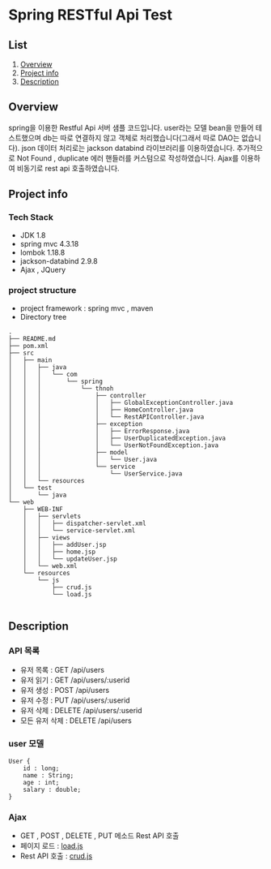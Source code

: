 # Spring RESTful Api Test

## List
1. [Overview](#overview)
2. [Project info](#project-info)
3. [Description](#description)


## Overview

spring을 이용한 Restful Api 서버 샘플 코드입니다. user라는 모델 bean을 만들어 테스트했으며 db는 따로 연결하지 않고 객체로 처리했습니다(그래서 따로 DAO는 없습니다). json 데이터 처리로는 jackson databind 라이브러리를 이용하였습니다. 추가적으로 Not Found , duplicate 에러 핸들러를 커스텀으로 작성하였습니다. Ajax를 이용하여 비동기로 rest api 호출하였습니다.


## Project info


### Tech Stack
- JDK 1.8
- spring mvc 4.3.18
- lombok 1.18.8
- jackson-databind 2.9.8
- Ajax , JQuery


### project structure
- project framework : spring mvc , maven
- Directory tree
```
.
├── README.md
├── pom.xml
├── src
│   ├── main
│   │   ├── java
│   │   │   └── com
│   │   │       └── spring
│   │   │           └── thnoh
│   │   │               ├── controller
│   │   │               │   ├── GlobalExceptionController.java
│   │   │               │   ├── HomeController.java
│   │   │               │   └── RestAPIController.java
│   │   │               ├── exception
│   │   │               │   ├── ErrorResponse.java
│   │   │               │   ├── UserDuplicatedException.java
│   │   │               │   └── UserNotFoundException.java
│   │   │               ├── model
│   │   │               │   └── User.java
│   │   │               └── service
│   │   │                   └── UserService.java
│   │   └── resources
│   └── test
│       └── java
└── web
    ├── WEB-INF
    │   ├── servlets
    │   │   ├── dispatcher-servlet.xml
    │   │   └── service-servlet.xml
    │   ├── views
    │   │   ├── addUser.jsp
    │   │   ├── home.jsp
    │   │   └── updateUser.jsp
    │   └── web.xml
    └── resources
        └── js
            ├── crud.js
            └── load.js


```

## Description
### API 목록
- 유저 목록 : GET /api/users
- 유저 읽기 : GET /api/users/:userid
- 유저 생성 : POST /api/users
- 유저 수정 : PUT /api/users/:userid
- 유저 삭제 : DELETE /api/users/:userid
- 모든 유저 삭제 : DELETE /api/users

### user 모델
```
User {
    id : long;
    name : String;
    age : int;
    salary : double;
}

```

### Ajax

- GET , POST , DELETE , PUT 메소드 Rest API 호출
- 페이지 로드 : [load.js](https://github.com/NohTaeHwan/SpringREST-sample/blob/master/web/resources/js/load.js)
- Rest API 호출 : [crud.js](https://github.com/NohTaeHwan/SpringREST-sample/blob/master/web/resources/js/crud.js)

